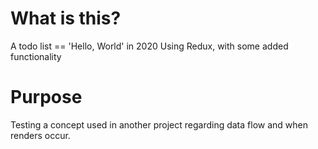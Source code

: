 # What is this?
A todo list == 'Hello, World' in 2020
Using Redux, with some added functionality

# Purpose
Testing a concept used in another project regarding data flow and when renders occur.
